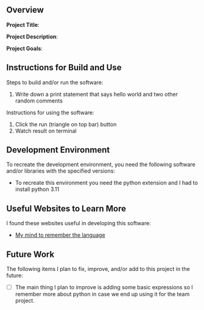 ## Overview

**Project Title**:

**Project Description**:

**Project Goals**:

## Instructions for Build and Use

Steps to build and/or run the software:

1. Write down a print statement that says hello world and two other random comments

Instructions for using the software:

1. Click the run (triangle on top bar) button
2. Watch result on terminal

## Development Environment 

To recreate the development environment, you need the following software and/or libraries with the specified versions:

* To recreate this environment you need the python extension and I had to install python 3.11

## Useful Websites to Learn More

I found these websites useful in developing this software:

* [My mind to remember the language](Link)

## Future Work

The following items I plan to fix, improve, and/or add to this project in the future:

* [ ] The main thing I plan to improve is adding some basic expressions so I remember more about python in case we end up using it for the team project.